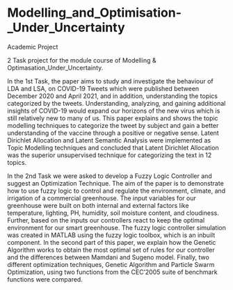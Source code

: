 # Modelling_and_Optimisation-_Under_Uncertainty

Academic Project

2 Task project for the module course of Modelling & Optimasation_Under_Uncertainty.

In the 1st Task, the paper aims to study and investigate the behaviour of LDA and LSA, on COVID-19 Tweets which were published between December 2020 and April 2021, and in addition, understanding the topics categorized by the tweets. Understanding, analyzing, and gaining additional insights of COVID-19 would expand our horizons of the new virus which is still relatively new to many of us. This paper explains and shows the topic modelling techniques to categorize the tweet by subject and gain a better understanding of the vaccine through a positive or negative sense. Latent Dirichlet Allocation and Latent Semantic Analysis were implemented as Topic Modelling techniques and concluded that Latent Dirichlet Allocation was the superior unsupervised technique for categorizing the text in 12 topics. 

In the 2nd Task we were asked to develop a Fuzzy Logic Controller and suggest an Optimization Technique. The aim of the paper is to demonstrate how to use fuzzy logic to control and regulate the environment, climate, and irrigation of a commercial greenhouse. The input variables for our greenhouse were built on both internal and external factors like temperature, lighting, PH, humidity, soil moisture content, and cloudiness. Further, based on the inputs our controllers react to keep the optimal environment for our smart greenhouse. The fuzzy logic controller simulation was created in MATLAB using the fuzzy logic toolbox, which is an inbuilt component. In the second part of this paper, we explain how the Genetic Algorithm works to obtain the most optimal set of rules for our controller and the differences between Mamdani and Sugeno model. Finally, two different optimization techniques, Genetic Algorithm and Particle Swarm Optimization, using two functions from the CEC’2005 suite of benchmark functions were compared.
